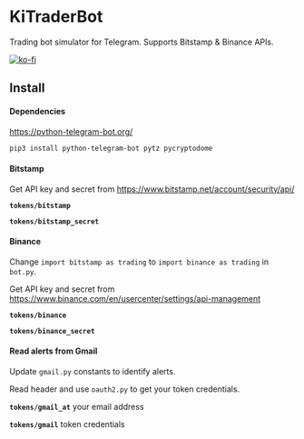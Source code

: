 # KiTraderBot
Trading bot simulator for Telegram. Supports Bitstamp & Binance APIs.

[![ko-fi](https://www.ko-fi.com/img/githubbutton_sm.svg)](https://ko-fi.com/carleslc)

## Install

#### Dependencies

https://python-telegram-bot.org/

```bash
pip3 install python-telegram-bot pytz pycryptodome
```

#### Bitstamp

Get API key and secret from https://www.bitstamp.net/account/security/api/

**`tokens/bitstamp`**

**`tokens/bitstamp_secret`**

#### Binance

Change `import bitstamp as trading` to `import binance as trading` in `bot.py`.

Get API key and secret from https://www.binance.com/en/usercenter/settings/api-management

**`tokens/binance`**

**`tokens/binance_secret`**

#### Read alerts from Gmail

Update `gmail.py` constants to identify alerts.

Read header and use `oauth2.py` to get your token credentials.

**`tokens/gmail_at`** your email address

**`tokens/gmail`** token credentials

